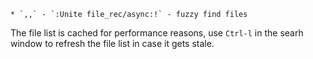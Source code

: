     * `,,` - `:Unite file_rec/async:!` - fuzzy find files

The file list is cached for performance reasons, use `Ctrl-l` in the searh
window to refresh the file list in case it gets stale.
